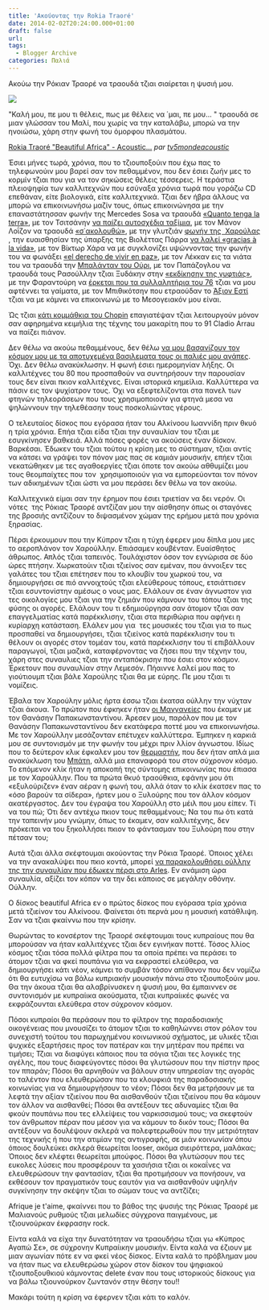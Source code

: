 ```yaml
---
title: 'Ακούοντας την Rokia Traoré'
date: 2014-02-02T20:24:00.000+01:00
draft: false
url: 
tags:
  - Blogger Archive
categories: Παλιά
---
```


Ακούω την Ρόκιαν Τραορέ να τραουδά τζιαι σιαίρεται η ψυσιή μου.

  

[![](https://blogger.googleusercontent.com/img/b/R29vZ2xl/AVvXsEjNoBT5L8rDF3DJHY4przXW2HOTiQ2NJPIXq5qDV2DXKSbGT0pBIuf6vRtEe4NEZFUfrem9G1Q4pWwJ_T24j6aXO-60wJfPBt49CtJfT77-lNYLKrChmD2FPfUv528mVlLL8-UA910kGCI/s1600/rokiatraore.jpg)](https://blogger.googleusercontent.com/img/b/R29vZ2xl/AVvXsEjNoBT5L8rDF3DJHY4przXW2HOTiQ2NJPIXq5qDV2DXKSbGT0pBIuf6vRtEe4NEZFUfrem9G1Q4pWwJ_T24j6aXO-60wJfPBt49CtJfT77-lNYLKrChmD2FPfUv528mVlLL8-UA910kGCI/s1600/rokiatraore.jpg)

  

  

"Καλή μου, πε μου τι θέλεις, πως με θέλεις να ΄μαι, πε μου... " τραουδά σε μιαν γλώσσαν του Μαλί, που χωρίς να την καταλάβω, μπορώ να την ηνοιώσω, χάρη στην φωνή του όμορφου πλασμάτου.

  

  
[Rokia Traoré "Beautiful Africa" - Acoustic...](http://www.dailymotion.com/video/xzxi4i_rokia-traore-beautiful-africa-acoustic-tv5monde_music) _par [tv5mondeacoustic](http://www.dailymotion.com/tv5mondeacoustic)_

  

  

Έσιει μήνες τωρά, χρόνια, που το τζιουποξούιν που έχω πας το τηλεφωνούιν μου βαρεί σαν τον πεθαμμένον, που δεν έσιει ζωήν μες το κορμίν τζιαι που για να τον σηκώσεις θέλεις τέσσερεις. Η τεράστια πλειοψηφία των καλλιτεχνών που εσύναξα χρόνια τωρά που γοράζω CD επεθάναν, είτε βιολογικά, είτε καλλιτεχνικά. Τζιαι δεν ήβρα άλλους να μπορώ να επικοινωνήσω μαζίν τους, όπως επικοινώνησα με την επαναστάτησσαν φωνήν της Mercedes Sosa να τραουδά [«Quanto tenga la terra»](http://www.youtube.com/watch?v=PRmUFSr8O94), με τον Τσιτσάνην [να παίζει αυτοσχέδια ταξίμια](http://www.youtube.com/watch?v=C3OK5M45dB), με τον Μάνον Λοΐζον να τραουδά [«σ΄ακολουθώ»](http://www.youtube.com/watch?v=Dvj6lm5nG7U), με την γλυτζιάν [φωνήν της  Χαρούλας](http://www.youtube.com/watch?v=vF0kok1JOOY) , την ευαισθησίαν της ύπαρξης της Βιολέττας Πάρρα [να λαλεί «gracias à la vida»](http://www.youtube.com/watch?v=w67-hlaUSIs), με τον Βίκτωρ Χάρα να με συγκλονίζει υψώννοντας την φωνήν του να φωνάξει [«el derecho de vivir en paz»](http://www.youtube.com/watch?v=-zMvRkwcnaA), με τον Λέκκαν εις τα νιάτα του να τραουδά την [Μπαλάνταν του Ούρι](http://www.youtube.com/watch?v=oEsDCrFb4aQ), με τον Παπάζογλου να τραουδά τους Ρασούλλην τζιαι Ξυδάκην στην [«εκδίκησην της γυφτιάς»](http://www.youtube.com/watch?v=f2hkv-rKqeo), με την Φαραντούρη να [έρκεται που τα συλλαλητήρια του 76](http://www.youtube.com/watch?v=kNY6J6XmF4Q) τζιαι να μου αφτέννει τα γαίματα, με τον Μπιθικότσην που ετραούδαν το [Άξιον Εστί](http://www.youtube.com/watch?v=RzymyVL6GiM) τζιαι να με κάμνει να επικοινωνώ με το Μεσογειακόν μου είναι. 

  

Ώς τζιαι [κάτι κομμάθκια του Chopin](http://www.youtube.com/watch?v=GISW40umi1I) επαγιατέψαν τζιαι λειτουργούν μόνον σαν αφηρημένα κειμήλια της τέχνης του μακαρίτη που το 91 Cladio Arrau να παίζει πιάνον. 

  

Δεν θέλω να ακούω πεθαμμένους, δεν θέλω [να μου βασανίζουν τον κόσμον μου με τα αποτυχεμένα βασιλεματα τους οι παλιές μου αγάπες](http://www.youtube.com/watch?v=kNY6J6XmF4Q). Όχι. Δεν θέλω ανακύκλωσην. Η φωνή έσιει ημερομηνίαν λήξης. Οι καλλιτέχνες του 80 που προσπαθούν να συντηρήσουν την παρουσίαν τους δεν είναι πκιον καλλιτέχνες. Είναι ιστορικά κημείλια. Καλλύττερα να πάσιν εις τον ψυχίατρον τους. Όχι να εξεφτελίζονται στα πανελ των φτηνών τηλεοράσεων που τους χρησιμοποιούν για φτηνά μεσα να ψηλώννουν την τηλεθέασην τους ποσκολιώντας γέρους.

  

Ο τελευταίος δίσκος που εγόρασα ήταν του Αλκίνοου Ιωαννίδη πριν θκυό η τρία χρόνια. Επήα τζιαι είδα τζιαι την συναυλίαν του τζιαι με εσυγκίνησεν βαθκειά. Αλλά πόσες φορές να ακούσεις έναν δίσκον. Βαρκέσαι. Έδωκεν του τζιαι τούτου η κρίση μες το σύστημαν, τζιαι αντίς να κάτσει να γράψει τον πόνον μας πας σε καμιάν μουσικήν, επήεν τζιαι νεκατώθηκεν με τες αγαθοεργίες τζιαι όποτε τον ακούω αθθυμίζει μου τους θεομπαίχτες που τον  χρησιμοποιούν για να εμπορεύονται τον πόνον των αδικημένων τζιαι ώστι να μου περάσει δεν θέλω να τον ακούω.

  

Καλλιτεχνικά είμαι σαν την έρημον που έσιει τριετίαν να δει νερόν. Οι νότες  της Ρόκιας Τραορέ αντζίζαν μου την αίσθησην όπως οι σταγόνες της βροσιής αντζίζουν το διψασμένον χώμαν της ερήμου μετά που χρόνια ξηρασίας.

  

Πέρσι έρκουμουν που την Κύπρον τζιαι η τύχη έφερεν μου δίπλα μου μες το αεροπλάνον τον Χαρούλλην. Επιάσαμεν κουβένταν. Ευαίσθητος άθρωπος. Απλός τζιαι ταπεινός. Τουλάχιστον όσον τον εγνώρισα σε δύο ώρες πτήσην. Χωρκατούιν τζιαι τζιείνος σαν εμέναν, που άννοιξεν τες γαλάτες του τζιαι επέτησεν που το κλουβίν του χωρκού του, να δημιουργήσει σε πιό αννοιχτούς τζιαι ελεύθερους τόπους, ετσιάττισεν τζιαι εσυντονίστην αμέσως ο νους μας. Ελάλουν σε έναν άγνωστον για τες οικολογίες μου τζιαι για την ζημιάν που κάμνουν του τόπου τζιαι της φύσης οι αγορές. Ελάλουν του τι εδημιούργησα σαν άτομον τζιαι σαν επαγγελματίας κατά παρέκκλισην, τζιαι στα περιθώρια που αφήνει η κυρίαρχη κατάσταση. Ελάλεν μου για  τες μουσικές του τζιαι για το πως προσπαθεί να δημιουργήσει, τζιαι τζιείνος κατά παρέκκλισην του τι θέλουν οι αγορές στον τομέαν του, κατά παρέκκλισην του τί επιβάλλουν παραγωγοί, τζιαι μαζικά, καταφέρνοντας να ζήσει που την τέχνην του, χάρη στες συναυλιες τζιαι την ανταπόκρισην που έσιει στον κόσμον. Έρκετουν που συναυλίαν στην Λεμεσόν. Πήαιννε λαλεί μου πας το γιούτιουμπ τζιαι βάλε Χαρούλης τζιαι θα με εύρης. Πε μου τζιαι τι νομίζεις.

  

Έβαλα τον Χαρούλην μόλις ήρτα έσσω τζιαι έκατσα ούλλην την νύχταν τζιαι άκουα. Το πρώτον που έφκηκεν ήταν [οι Μαγγανείες](https://www.youtube.com/watch?v=hSTPc_bdN3U) που έκαμεν με τον Θανάσην Παπακωνσταντίνου. Άρεσεν μου, παρόλον που με τον Θανάσην Παπακωνσταντίνου δεν εκατάφερα ποττέ μου να επικοινωνήσω. Με τον Χαρούλλην μεσάζονταν επέτυχεν καλλύττερα. Έμπηκεν η καρκιά μου σε συντονισμόν με την φωνήν του μέχρι πριν λλίον άγνωστου. Ιδίως που το δεύτερον κλικ έφκαλεν μου τον [θερμαστήν](https://www.youtube.com/watch?v=nN25WQK_qZQ), που δεν ήταν απλά μια ανακύκλωση του [Μπάτη](https://www.youtube.com/watch?v=Z2C3nvpZwOA), αλλά μια επαναφορά του στον σύχρονον κόσμο. Το επόμενον κλίκ ήταν η αποκοπή της σύντομης επικοινωνίας που έπιασα με τον Χαρούλλην. Που τα πρώτα θκυό τραούθκια, εφάνην μου ότι «εξυλούριζεν» έναν αέραν η φωνή του, αλλά όταν το κλίκ έκατσεν πας το «όσο βαρούν τα σίδερα», ήρτεν μου ο Ξυλούρης που τον άλλον κόσμον ακατέργαστος. Δεν του έγραψα του Χαρούλλη στο μέιλ που μου είπεν. Τί να του πώ; Ότι δεν αντέχω πκιον τους πεθαμμένους; Να του πω ότι κατά την ταπεινήν μου γνώμην, όπως το έκαμεν, σαν καλλιτέχνης, δεν πρόκειται να του ξηκολλήσει πκιον το φάντασμαν του Ξυλούρη που στην πέτσαν του;

  

Αυτά τζιαι άλλα σκέφτουμαι ακούοντας την Ρόκια Τραορέ. Όποιος χέλει να την ανακαλύψει που πκιο κοντά, μπορεί [να παρακολουθήσει ούλλην της την συναυλίαν που έδωκεν πέρσι στο Arles](http://www.youtube.com/watch?v=FrDL6cOXsvw). Εν ανάμιση ώρα συναυλία, αξίζει τον κόπον να την δει κάποιος σε μεγάλην οθόνην. Ούλλην. 

  

Ο δίσκος beautiful Africa εν ο πρώτος δίσκος που εγόρασα τρία χρόνια μετά τζιείνον του Αλκίνοου. Φαίνεται ότι περνά μου η μουσική κατάθλιψη. Σαν να τζιαι φκαίννω που την κρίσην.

  

Θωρώντας το κονσέρτον της Τραορέ σκέφτουμαι τους κυπραίους που θα μπορούσαν να ήταν καλλιτέχνες τζιαι δεν εγινήκαν ποττέ. Τόσος λλίος κόσμος τζιαι τόσα πολλά φίλτρα που τα οποία πρέπει να περάσει το άτομον τζιαι να φκεί πουπάνω για να εκφραστεί ελεύθερα, να δημιουργήσει κάτι νέον, κάμνει το συμβάν τόσον απίθανον που δεν νομίζω ότι θα ευτυχίσω να βάλω κυπριακήν μουσικήν πάνω στο τζιουποξούιν μου. Θα την άκουα τζιαι θα αλαβρίνυσκεν η ψυσιή μου, θα έμπαιννεν σε συντονισμόν με κυπραίικα ακούσματα, τζιαι κυπραίικές φωνές να εκφράζουνται ελεύθερα στον σύχρονον κόσμον. 

  

Πόσοι κυπραίοι θα περάσουν που το φίλτρον της παραδοσιακής οικογένειας που μνουσίζει το άτομον τζιαι το καθηλώννει στον ρόλον του συνεχιστή τούτου του παρωχημένου κοινωνικού σχήματος, με υλικές τζιαι ψυχικές εξαρτήσεις προς τον πατέραν και την μητέραν που πρέπει να τιμήσει; Τζιαι να διαφύγει κάποιος που τα σόγια τζιαι τες λογικές της αγέλης, που τους διαφεύγοντες πόσοι θα γλυτώσουν που την πίστην προς τον ππαράν; Πόσοι θα αρνηθούν να βάλουν στην υπηρεσίαν της αγοράς το ταλέντον που ελευθερώσαν που τα κλουφκιά της παραδοσιακής κοινωνίας για να δημιουργήσουν το νέον; Πόσοι δεν θα μετρήσουν με τα λεφτά την αξίαν τζιείνου που θα αισθανθούν τζιαι τζιείνου που θα κάμουν τον άλλον να αισθανθεί; Πόσοι θα αντέξουν τες αδυναμίες τζιαι θα φκούν πουπάνω που τες ελλείψεις του ναρκισσισμού τους; να σκεφτούν τον άνθρωπον πέραν που μέσον για να κάμουν το δικόν τους; Πόσοι θα αντέξουν να δουλέψουν σκλερά να πολεφτερωθούν που την μετριότηταν της τεχνικής ή που την ατιμίαν της αντιγραφής, σε μιάν κοινωνίαν όπου όποιος δουλεύκει σκλερά θεωρείται looser, ακόμα σιειρόττερα, μαλάκας; Όποιος δεν κλέφτει θεωρείται μπούφος. Πόσοι θα γλυτώσουν που τες ευκολες λύσεις που προσφέρουν τα χασιήσια τζιαι οι κοκαΐνες να ελευθερώσουν την φαντασίαν, τζιαι θα προτιμήσουν να πονήσουν, να εκθέσουν τον πραγματικόν τους εαυτόν για να αισθανθούν υψηλήν συγκίνησην την σκέψην τζιαι το σώμαν τους να αντζίζει;

  

Afrique je t'aime, φκαίννει που το βάθος της ψυσιής της Ρόκιας Τραορέ με Μαλιανούς ρυθμούς τζιαι μελωδίες σύγχρονα παιγμένους, με τζιουνούρκαν έκφρασην rock. 

  

Είντα καλά να είχα την δυνατότηταν να τραουδήσω τζιαι γω «Κύπρος Αγαπώ Σε», σε σύχρονην Κυπραίικην μουσικήν. Είντα καλά να έζιουν με μιαν αγωνίαν πότε εν να φκεί νέος δίσκος. Είντα καλά το πρόβλημαν μου να ήταν πως να ελευθερώσω χώρον στον δίσκον του ψηφιακού τζιουποξουθκιού κάμνοντας delete έναν που τους ιστορικούς δίσκους για να βάλω τζιουνούρκον ζωντανόν στην θέσην του!!

  

Μακάρι τούτη η κρίση να έφερνεν τζιαι κάτι το καλόν.
